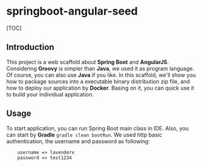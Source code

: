 springboot-angular-seed
=======================
[TOC]

Introduction
------------

This project is a web scaffold about **Spring Boot** and **AngularJS**. 
Considering **Groovy** is simpler than **Java**, we used it as program language. 
Of course, you can also use **Java** if you like. In this scaffold, we'll 
show you how to package sources into a executable binary distribution zip 
file, and how to deploy our application by **Docker**. Basing on it, you 
can quick use it to build your individual application.

Usage
-----

To start application, you can run Spring Boot main class in IDE. Also, you 
can start by **Gradle** ``` gradle clean bootRun ```. We used http basic 
authentication, the username and password as following: 
```
    username => lavenderx
    password => test1234
    
```